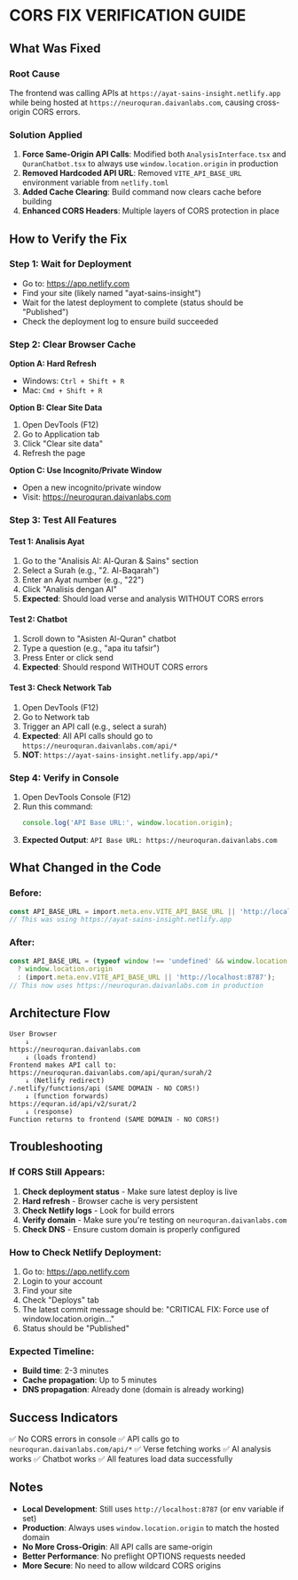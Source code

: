 # CORS FIX VERIFICATION GUIDE

## What Was Fixed

### Root Cause
The frontend was calling APIs at `https://ayat-sains-insight.netlify.app` while being hosted at `https://neuroquran.daivanlabs.com`, causing cross-origin CORS errors.

### Solution Applied
1. **Force Same-Origin API Calls**: Modified both `AnalysisInterface.tsx` and `QuranChatbot.tsx` to always use `window.location.origin` in production
2. **Removed Hardcoded API URL**: Removed `VITE_API_BASE_URL` environment variable from `netlify.toml`
3. **Added Cache Clearing**: Build command now clears cache before building
4. **Enhanced CORS Headers**: Multiple layers of CORS protection in place

## How to Verify the Fix

### Step 1: Wait for Deployment
- Go to: https://app.netlify.com
- Find your site (likely named "ayat-sains-insight")
- Wait for the latest deployment to complete (status should be "Published")
- Check the deployment log to ensure build succeeded

### Step 2: Clear Browser Cache
**Option A: Hard Refresh**
- Windows: `Ctrl + Shift + R`
- Mac: `Cmd + Shift + R`

**Option B: Clear Site Data**
1. Open DevTools (F12)
2. Go to Application tab
3. Click "Clear site data"
4. Refresh the page

**Option C: Use Incognito/Private Window**
- Open a new incognito/private window
- Visit: https://neuroquran.daivanlabs.com

### Step 3: Test All Features

#### Test 1: Analisis Ayat
1. Go to the "Analisis AI: Al-Quran & Sains" section
2. Select a Surah (e.g., "2. Al-Baqarah")
3. Enter an Ayat number (e.g., "22")
4. Click "Analisis dengan AI"
5. **Expected**: Should load verse and analysis WITHOUT CORS errors

#### Test 2: Chatbot
1. Scroll down to "Asisten Al-Quran" chatbot
2. Type a question (e.g., "apa itu tafsir")
3. Press Enter or click send
4. **Expected**: Should respond WITHOUT CORS errors

#### Test 3: Check Network Tab
1. Open DevTools (F12)
2. Go to Network tab
3. Trigger an API call (e.g., select a surah)
4. **Expected**: All API calls should go to `https://neuroquran.daivanlabs.com/api/*`
5. **NOT**: `https://ayat-sains-insight.netlify.app/api/*`

### Step 4: Verify in Console
1. Open DevTools Console (F12)
2. Run this command:
   ```javascript
   console.log('API Base URL:', window.location.origin);
   ```
3. **Expected Output**: `API Base URL: https://neuroquran.daivanlabs.com`

## What Changed in the Code

### Before:
```typescript
const API_BASE_URL = import.meta.env.VITE_API_BASE_URL || 'http://localhost:8787';
// This was using https://ayat-sains-insight.netlify.app
```

### After:
```typescript
const API_BASE_URL = (typeof window !== 'undefined' && window.location.hostname !== 'localhost') 
  ? window.location.origin 
  : (import.meta.env.VITE_API_BASE_URL || 'http://localhost:8787');
// This now uses https://neuroquran.daivanlabs.com in production
```

## Architecture Flow

```
User Browser
    ↓
https://neuroquran.daivanlabs.com
    ↓ (loads frontend)
Frontend makes API call to: https://neuroquran.daivanlabs.com/api/quran/surah/2
    ↓ (Netlify redirect)
/.netlify/functions/api (SAME DOMAIN - NO CORS!)
    ↓ (function forwards)
https://equran.id/api/v2/surat/2
    ↓ (response)
Function returns to frontend (SAME DOMAIN - NO CORS!)
```

## Troubleshooting

### If CORS Still Appears:
1. **Check deployment status** - Make sure latest deploy is live
2. **Hard refresh** - Browser cache is very persistent
3. **Check Netlify logs** - Look for build errors
4. **Verify domain** - Make sure you're testing on `neuroquran.daivanlabs.com`
5. **Check DNS** - Ensure custom domain is properly configured

### How to Check Netlify Deployment:
1. Go to: https://app.netlify.com
2. Login to your account
3. Find your site
4. Check "Deploys" tab
5. The latest commit message should be: "CRITICAL FIX: Force use of window.location.origin..."
6. Status should be "Published"

### Expected Timeline:
- **Build time**: 2-3 minutes
- **Cache propagation**: Up to 5 minutes
- **DNS propagation**: Already done (domain is already working)

## Success Indicators

✅ No CORS errors in console
✅ API calls go to `neuroquran.daivanlabs.com/api/*`
✅ Verse fetching works
✅ AI analysis works
✅ Chatbot works
✅ All features load data successfully

## Notes

- **Local Development**: Still uses `http://localhost:8787` (or env variable if set)
- **Production**: Always uses `window.location.origin` to match the hosted domain
- **No More Cross-Origin**: All API calls are same-origin
- **Better Performance**: No preflight OPTIONS requests needed
- **More Secure**: No need to allow wildcard CORS origins
